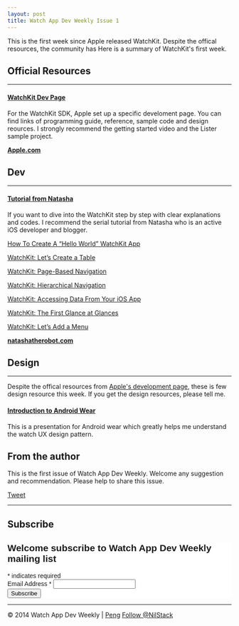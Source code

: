 ```yaml
---
layout: post
title: Watch App Dev Weekly Issue 1
---
```


This is the first week since Apple released WatchKit. Despite the offical resources, the community has 
Here is a summary of WatchKit's first week.

## Official Resources

---

#### [WatchKit Dev Page](https://developer.apple.com/watchkit/)

For the WatchKit SDK, Apple set up a specific develoment page. You can find links of programming guide, reference, 
sample code and design reources. I strongly recommend the getting started video and the Lister sample project.

[**Apple.com**](https://developer.apple.com/watchkit/) 


## Dev

---

#### [Tutorial from Natasha](http://natashatherobot.com/)

If you want to dive into the WatchKit step by step with clear explanations and codes. I recommend the serial tutorial from Natasha who is an active iOS developer and blogger.

[How To Create A “Hello World” WatchKit App](http://natashatherobot.com/hello-world-watchkit-app/)

[WatchKit: Let’s Create a Table](http://natashatherobot.com/watchkit-create-table/)

[WatchKit: Page-Based Navigation](http://natashatherobot.com/watchkit-page-based-navigation/)

[WatchKit: Hierarchical Navigation](http://natashatherobot.com/watchkit-hierarchical-navigation/)

[WatchKit: Accessing Data From Your iOS App](http://natashatherobot.com/watchkit-access-files-from-ios-app/)

[WatchKit: The First Glance at Glances](http://natashatherobot.com/watchkit-glances/)

[WatchKit: Let’s Add a Menu](http://natashatherobot.com/watchkit-menu/)

[**natashatherobot.com**](http://natashatherobot.com/)


## Design

---

Despite the offical resources from [Apple's development page](https://developer.apple.com/watchkit/), these is few design resource this week. If you get the design resources, please tell me.

#### [Introduction to Android Wear](https://speakerdeck.com/cyrilmottier/introduction-to-android-wear-a-glimpse-into-the-future)

This is a presentation for Android wear which greatly helps me understand the watch UX design pattern.

<script async class="speakerdeck-embed" data-id="d836c8104e1b0132b413767ece2f179e" data-ratio="1.77777777777778" src="//speakerdeck.com/assets/embed.js"></script>


## From the author

This is the first issue of Watch App Dev Weekly. Welcome any suggestion and recommendation.
Please help to share this issue.

<a href="https://twitter.com/share" class="twitter-share-button" data-via="NilStack" data-size="large" data-hashtags="WatchAppDevWeekly">Tweet</a>

<script>!function(d,s,id){var js,fjs=d.getElementsByTagName(s)[0],p=/^http:/.test(d.location)?'http':'https';if(!d.getElementById(id)){js=d.createElement(s);js.id=id;js.src=p+'://platform.twitter.com/widgets.js';fjs.parentNode.insertBefore(js,fjs);}}(document, 'script', 'twitter-wjs');</script>

---

## Subscribe

<!-- Begin MailChimp Signup Form -->
<link href="//cdn-images.mailchimp.com/embedcode/classic-081711.css" rel="stylesheet" type="text/css">
<style type="text/css">
	#mc_embed_signup{background:#fff; clear:left; font:14px Helvetica,Arial,sans-serif; }
	/* Add your own MailChimp form style overrides in your site stylesheet or in this style block.
	   We recommend moving this block and the preceding CSS link to the HEAD of your HTML file. */
</style>
<div id="mc_embed_signup">
<form action="//github.us9.list-manage.com/subscribe/post?u=ff5dae3ddc1f4cead9b9d7277&amp;id=868c3a1b23" method="post" id="mc-embedded-subscribe-form" name="mc-embedded-subscribe-form" class="validate" target="_blank" novalidate>
    <div id="mc_embed_signup_scroll">
	<h2>Welcome subscribe to Watch App Dev Weekly mailing list</h2>
<div class="indicates-required"><span class="asterisk">*</span> indicates required</div>
<div class="mc-field-group">
	<label for="mce-EMAIL">Email Address  <span class="asterisk">*</span>
</label>
	<input type="email" value="" name="EMAIL" class="required email" id="mce-EMAIL">
</div>
	<div id="mce-responses" class="clear">
		<div class="response" id="mce-error-response" style="display:none"></div>
		<div class="response" id="mce-success-response" style="display:none"></div>
	</div>    <!-- real people should not fill this in and expect good things - do not remove this or risk form bot signups-->
    <div style="position: absolute; left: -5000px;"><input type="text" name="b_ff5dae3ddc1f4cead9b9d7277_868c3a1b23" tabindex="-1" value=""></div>
    <div class="clear"><input type="submit" value="Subscribe" name="subscribe" id="mc-embedded-subscribe" class="button"></div>
    </div>
</form>
</div>
<script type='text/javascript' src='//s3.amazonaws.com/downloads.mailchimp.com/js/mc-validate.js'></script><script type='text/javascript'>(function($) {window.fnames = new Array(); window.ftypes = new Array();fnames[0]='EMAIL';ftypes[0]='email';fnames[1]='FNAME';ftypes[1]='text';fnames[2]='LNAME';ftypes[2]='text';}(jQuery));var $mcj = jQuery.noConflict(true);</script>
<!--End mc_embed_signup-->

---

© 2014 Watch App Dev Weekly | [Peng](https://twitter.com/NilStack) 
<a href="https://twitter.com/NilStack" class="twitter-follow-button" data-show-count="false">Follow @NilStack</a>

<script>!function(d,s,id){var js,fjs=d.getElementsByTagName(s)[0],p=/^http:/.test(d.location)?'http':'https';if(!d.getElementById(id)){js=d.createElement(s);js.id=id;js.src=p+'://platform.twitter.com/widgets.js';fjs.parentNode.insertBefore(js,fjs);}}(document, 'script', 'twitter-wjs');</script>

 
